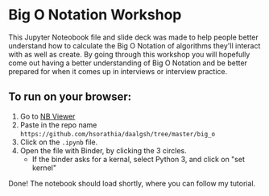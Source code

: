 # Big O Notation Workshop

This Jupyter Noteobook file and slide deck was made to help people better
understand how to calculate the Big O Notation of algorithms they'll 
interact with as well as create. By going through this workshop you will
hopefully come out having a better understanding of Big O Notation and be
better prepared for when it comes up in interviews or interview practice.

## To run on your browser:
1. Go to [NB Viewer](https://nbviewer.jupyter.org/)
2. Paste in the repo name `https://github.com/hsorathia/daalgsh/tree/master/big_o`
3. Click on the `.ipynb` file.
4. Open the file with Binder, by clicking the 3 circles.
   - If the binder asks for a kernal, select Python 3, and click on "set kernel"

Done! The notebook should load shortly, where you can follow my tutorial.

